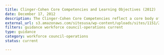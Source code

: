 ```yaml
---
title: Clinger-Cohen Core Competencies and Learning Objectives (2012)
date: December 17, 2012
description: The Clinger-Cohen Core Competencies reflect a core body of 12 competency areas identified by the Federal CIO Council in 2012 as fundamental to the effective management of federal technology resources.
external_url: s3.amazonaws.com/sitesusa/wp-content/uploads/sites/1151/2016/10/2012-Learning-Objectives-Final.pdf
filters: guidance workforce council-operations current
type: guidance
category: workforce council-operations
status: current

---
```

